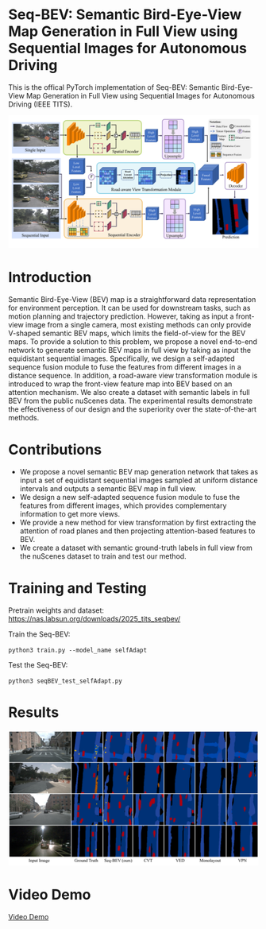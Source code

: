 # Seq-BEV: Semantic Bird-Eye-View Map Generation in Full View using Sequential Images for Autonomous Driving

This is the offical PyTorch implementation of Seq-BEV: Semantic Bird-Eye-View Map Generation in Full View using Sequential Images for Autonomous Driving (IEEE TITS).

![The overall pipline for Seq-BEV](./figs/overall_0221.png)

# Introduction
Semantic Bird-Eye-View (BEV) map is a straightforward data representation for environment perception. It can be used for downstream tasks, such as motion planning and trajectory prediction. However, taking as input a front-view image from a single camera, most existing methods can only provide V-shaped semantic BEV maps, which limits the field-of-view for the BEV maps. To provide a solution to this problem, we propose a novel end-to-end network to generate semantic BEV maps in full view by taking as input the equidistant sequential images. Specifically, we design a self-adapted sequence fusion module to fuse the features from different images in a distance sequence. In addition, a road-aware view transformation module is introduced to wrap the front-view feature map into BEV based on an attention mechanism. We also create a dataset with semantic labels in full BEV from the public nuScenes data. The experimental results demonstrate the effectiveness of our design and the superiority over the state-of-the-art methods.

# Contributions
- We propose a novel semantic BEV map generation network that takes as input a set of equidistant sequential images sampled at uniform distance intervals and outputs a semantic BEV map in full view.
- We design a new self-adapted sequence fusion module to fuse the features from different images, which provides complementary information to get more views.
- We provide a new method for view transformation by first extracting the attention of road planes and then projecting attention-based features to BEV.
- We create a dataset with semantic ground-truth labels in full view from the nuScenes dataset to train and test our method.

# Training and Testing
Pretrain weights and dataset:
https://nas.labsun.org/downloads/2025_tits_seqbev/

Train the Seq-BEV:

`python3 train.py --model_name selfAdapt `

Test the Seq-BEV:

`python3 seqBEV_test_selfAdapt.py`

# Results
![The overall pipline for Seq-BEV](./figs/results_0204.png)

# Video Demo
[Video Demo](https://www.youtube.com/watch?v=pWQTqKjdl7g)
